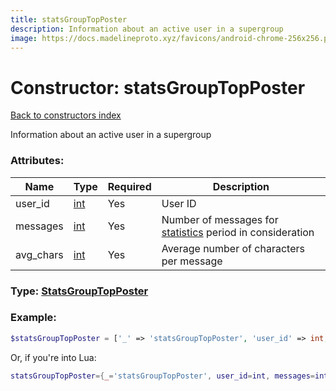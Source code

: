 ```yaml
---
title: statsGroupTopPoster
description: Information about an active user in a supergroup
image: https://docs.madelineproto.xyz/favicons/android-chrome-256x256.png
---
```

# Constructor: statsGroupTopPoster  
[Back to constructors index](index.md)



Information about an active user in a supergroup

### Attributes:

| Name     |    Type       | Required | Description |
|----------|---------------|----------|-------------|
|user\_id|[int](../types/int.md) | Yes|User ID|
|messages|[int](../types/int.md) | Yes|Number of messages for [statistics](https://core.telegram.org/api/stats) period in consideration|
|avg\_chars|[int](../types/int.md) | Yes|Average number of characters per message|



### Type: [StatsGroupTopPoster](../types/StatsGroupTopPoster.md)


### Example:

```php
$statsGroupTopPoster = ['_' => 'statsGroupTopPoster', 'user_id' => int, 'messages' => int, 'avg_chars' => int];
```  


Or, if you're into Lua:

```lua
statsGroupTopPoster={_='statsGroupTopPoster', user_id=int, messages=int, avg_chars=int}

```


